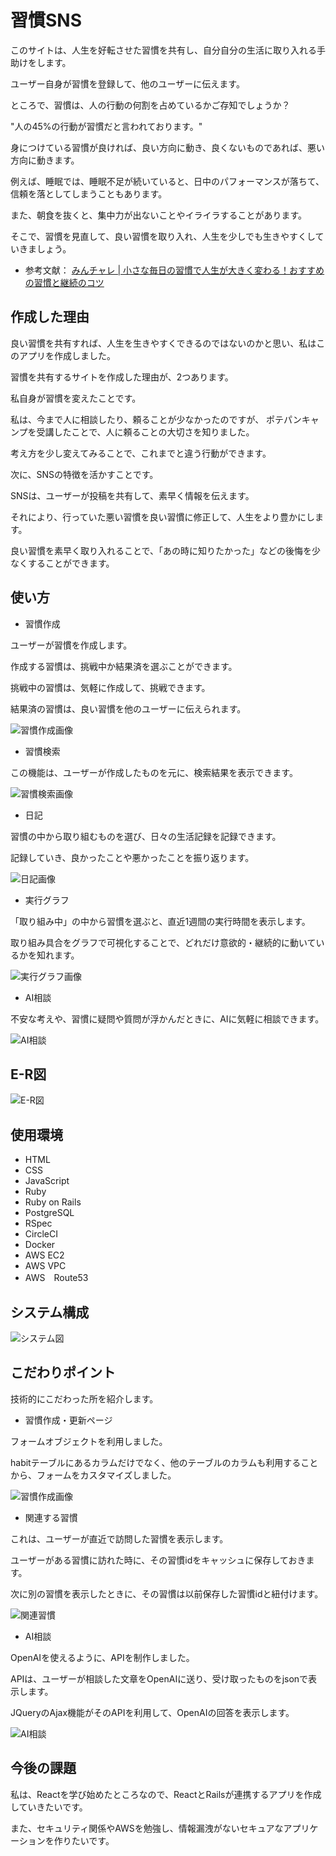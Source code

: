 # 習慣SNS

このサイトは、人生を好転させた習慣を共有し、自分自分の生活に取り入れる手助けをします。

ユーザー自身が習慣を登録して、他のユーザーに伝えます。

ところで、習慣は、人の行動の何割を占めているかご存知でしょうか？

"人の45%の行動が習慣だと言われております。"

身につけている習慣が良ければ、良い方向に動き、良くないものであれば、悪い方向に動きます。

例えば、睡眠では、睡眠不足が続いていると、日中のパフォーマンスが落ちて、信頼を落としてしまうこともあります。

また、朝食を抜くと、集中力が出ないことやイライラすることがあります。

そこで、習慣を見直して、良い習慣を取り入れ、人生を少しでも生きやすくしていきましょう。

- 参考文献： [みんチャレ | 小さな毎日の習慣で人生が大きく変わる！おすすめの習慣と継続のコツ](https://minchalle.com/blog/recommended-daily-habits#1-145)

## 作成した理由

良い習慣を共有すれば、人生を生きやすくできるのではないのかと思い、私はこのアプリを作成しました。

習慣を共有するサイトを作成した理由が、2つあります。

私自身が習慣を変えたことです。

私は、今まで人に相談したり、頼ることが少なかったのですが、
ポテパンキャンプを受講したことで、人に頼ることの大切さを知りました。

考え方を少し変えてみることで、これまでと違う行動ができます。

次に、SNSの特徴を活かすことです。

SNSは、ユーザーが投稿を共有して、素早く情報を伝えます。

それにより、行っていた悪い習慣を良い習慣に修正して、人生をより豊かにします。

良い習慣を素早く取り入れることで、「あの時に知りたかった」などの後悔を少なくすることができます。


## 使い方

- 習慣作成

ユーザーが習慣を作成します。

作成する習慣は、挑戦中か結果済を選ぶことができます。

挑戦中の習慣は、気軽に作成して、挑戦できます。

結果済の習慣は、良い習慣を他のユーザーに伝えられます。

![習慣作成画像](./README-image/habit_creation.png)

- 習慣検索

この機能は、ユーザーが作成したものを元に、検索結果を表示できます。

![習慣検索画像](./README-image/habit_search.png)

- 日記

習慣の中から取り組むものを選び、日々の生活記録を記録できます。

記録していき、良かったことや悪かったことを振り返ります。

![日記画像](./README-image/diary.png)

- 実行グラフ

「取り組み中」の中から習慣を選ぶと、直近1週間の実行時間を表示します。

取り組み具合をグラフで可視化することで、どれだけ意欲的・継続的に動いているかを知れます。

![実行グラフ画像](./README-image/doing_time_chart.png)

- AI相談

不安な考えや、習慣に疑問や質問が浮かんだときに、AIに気軽に相談できます。

![AI相談](./README-image/AI_consult.png)

## E-R図

![E-R図](./README-image/erd.png)

## 使用環境

- HTML
- CSS
- JavaScript
- Ruby
- Ruby on Rails
- PostgreSQL
- RSpec
- CircleCI
- Docker
- AWS EC2
- AWS VPC
- AWS　Route53

## システム構成

![システム図](./README-image/system.png)

## こだわりポイント

技術的にこだわった所を紹介します。

- 習慣作成・更新ページ

フォームオブジェクトを利用しました。

habitテーブルにあるカラムだけでなく、他のテーブルのカラムも利用することから、フォームをカスタマイズしました。


![習慣作成画像](./README-image/habit_creation.png)

- 関連する習慣

これは、ユーザーが直近で訪問した習慣を表示します。

ユーザーがある習慣に訪れた時に、その習慣idをキャッシュに保存しておきます。

次に別の習慣を表示したときに、その習慣は以前保存した習慣idと紐付けます。

![関連習慣](./README-image/related_habit.png)

- AI相談

OpenAIを使えるように、APIを制作しました。

APIは、ユーザーが相談した文章をOpenAIに送り、受け取ったものをjsonで表示します。

JQueryのAjax機能がそのAPIを利用して、OpenAIの回答を表示します。

![AI相談](./README-image/AI_consult.png)

## 今後の課題

私は、Reactを学び始めたところなので、ReactとRailsが連携するアプリを作成していきたいです。

また、セキュリティ関係やAWSを勉強し、情報漏洩がないセキュアなアプリケーションを作りたいです。
